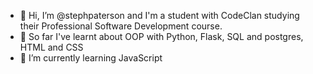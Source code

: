 - 👋 Hi, I’m @stephpaterson and I'm a student with CodeClan studying their Professional Software Development course.
- 🌱 So far I've learnt about OOP with Python, Flask, SQL and postgres, HTML and CSS
- 🌱 I’m currently learning JavaScript

<!---
stephpaterson/stephpaterson is a ✨ special ✨ repository because its `README.md` (this file) appears on your GitHub profile.
You can click the Preview link to take a look at your changes.
--->
